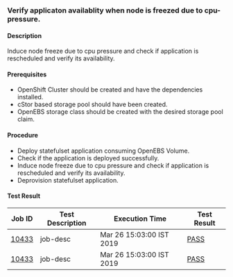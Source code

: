 ### Verify applicaton availablity when node is freezed due to cpu-pressure.

#### Description
Induce node freeze due to cpu pressure and check if application is rescheduled and verify its availability.

#### Prerequisites
- OpenShift Cluster should be created and have the dependencies installed.
- cStor based storage pool should have been created.
- OpenEBS storage class should be created with the desired storage pool claim.

#### Procedure
- Deploy statefulset application consuming OpenEBS Volume.
- Check if the application is deployed successfully.
- Induce node freeze due to cpu pressure and check if application is rescheduled and verify its availability.
- Deprovision statefulset application.

#### Test Result

| Job ID |   Test Description         | Execution Time |Test Result   |
 |---------|---------------------------| --------------|--------|
|     <a href="https://gitlab.openebs.ci/openebs/e2e-openshift/-/jobs/10433">10433</a>           |  job-desc           | Mar 26 15:03:00 IST 2019  | <a href="https://e2e-logs.openebs100.io/app/kibana#/discover?_g=(refreshInterval:('$$hashKey':'object:188',display:Off,pause:!f,section:0,value:0),time:(from:'2019-03-26T07:35:14.460Z',mode:absolute,to:'2019-03-26T07:36:37.745Z'))&_a=(columns:!(_source),filters:!(('$state':(store:appState),meta:(alias:!n,disabled:!f,index:'cluster-logs',key:commit_id,negate:!f,params:(query:'7889d1dc95075974dbd669c136a0d3292e181332',type:phrase),type:phrase,value:'7889d1dc95075974dbd669c136a0d3292e181332'),query:(match:(commit_id:(query:'7889d1dc95075974dbd669c136a0d3292e181332',type:phrase)))),('$state':(store:appState),meta:(alias:!n,disabled:!f,index:'cluster-logs',key:pipeline_id,negate:!f,params:(query:'613',type:phrase),type:phrase,value:'613'),query:(match:(pipeline_id:(query:'613',type:phrase))))),index:'cluster-logs',interval:auto,query:(language:lucene,query:''),sort:!('@timestamp',desc))">PASS</a> |
 |    <a href="https://gitlab.openebs.ci/openebs/e2e-openshift/-/jobs/10433">10433</a>   |  job-desc           |  Mar 26 15:03:00 IST 2019     |<a href="https://e2e-logs.openebs100.io/app/kibana#/discover?_g=(refreshInterval:(\'$$hashKey\':\'object:188\',display:Off,pause:!f,section:0,value:0),time:(from:\'2019-03-26T07:35:14.460Z\',mode:absolute,to:\'2019-03-26T07:36:37.745Z\'))&_a=(columns:!(_source),filters:!((\'$state\':(store:appState),meta:(alias:!n,disabled:!f,index:\'cluster-logs\',key:commit_id,negate:!f,params:(query:\'7889d1dc95075974dbd669c136a0d3292e181332\',type:phrase),type:phrase,value:\'7889d1dc95075974dbd669c136a0d3292e181332\'),query:(match:(commit_id:(query:\'7889d1dc95075974dbd669c136a0d3292e181332\',type:phrase)))),(\'$state\':(store:appState),meta:(alias:!n,disabled:!f,index:\'cluster-logs\',key:pipeline_id,negate:!f,params:(query:\'613\',type:phrase),type:phrase,value:\'613\'),query:(match:(pipeline_id:(query:\'613\',type:phrase))))),index:\'cluster-logs\',interval:auto,query:(language:lucene,query:\'\'),sort:!(\'@timestamp\',desc))">PASS</a>  |

